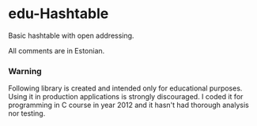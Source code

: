 edu-Hashtable
=======

Basic hashtable with open addressing.

All comments are in Estonian.

### Warning

Following library is created and intended only for educational purposes. Using it in production applications is strongly discouraged. I coded it for programming in C course in year 2012 and it hasn't had thorough analysis nor testing.


